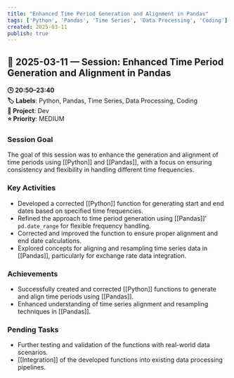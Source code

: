```yaml
---
title: "Enhanced Time Period Generation and Alignment in Pandas"
tags: ['Python', 'Pandas', 'Time Series', 'Data Processing', 'Coding']
created: 2025-03-11
publish: true
---
```


## 📅 2025-03-11 — Session: Enhanced Time Period Generation and Alignment in Pandas

**🕒 20:50–23:40**  
**🏷️ Labels**: Python, Pandas, Time Series, Data Processing, Coding  
**📂 Project**: Dev  
**⭐ Priority**: MEDIUM  


### Session Goal
The goal of this session was to enhance the generation and alignment of time periods using [[Python]] and [[Pandas]], with a focus on ensuring consistency and flexibility in handling different time frequencies.

### Key Activities
- Developed a corrected [[Python]] function for generating start and end dates based on specified time frequencies.
- Refined the approach to time period generation using [[Pandas]]' `pd.date_range` for flexible frequency handling.
- Corrected and improved the function to ensure proper alignment and end date calculations.
- Explored concepts for aligning and resampling time series data in [[Pandas]], particularly for exchange rate data integration.

### Achievements
- Successfully created and corrected [[Python]] functions to generate and align time periods using [[Pandas]].
- Enhanced understanding of time series alignment and resampling techniques in [[Pandas]].

### Pending Tasks
- Further testing and validation of the functions with real-world data scenarios.
- [[Integration]] of the developed functions into existing data processing pipelines.
